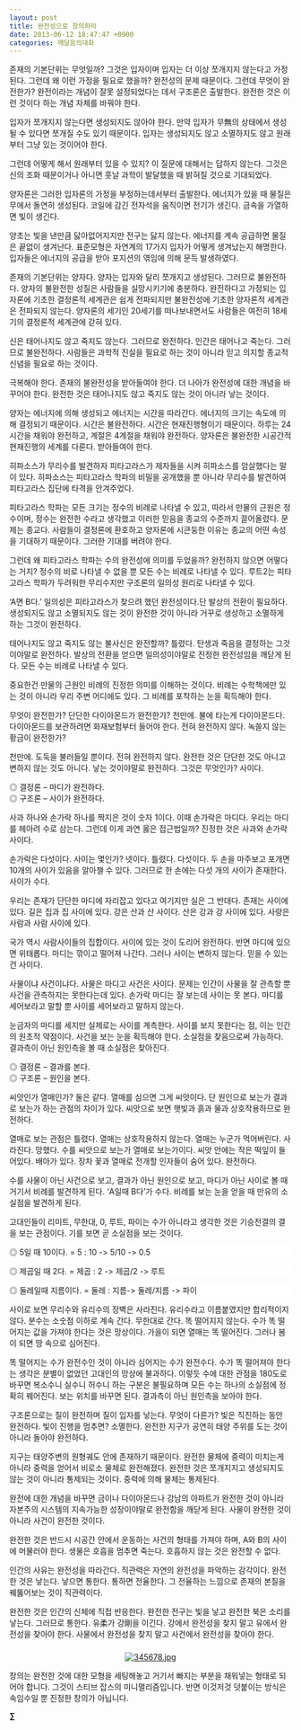 ```yaml
---
layout: post
title: 완전성으로 창의하라
date: 2013-06-12 18:47:47 +0900
categories: 깨달음의대화
---
```

존재의 기본단위는 무엇일까? 그것은 입자이며 입자는 더 이상 쪼개지지 않는다고 가정된다. 그런데 왜 이런 가정을 필요로 했을까? 완전성의 문제 때문이다. 그런데 무엇이 완전한가? 완전이라는 개념이 잘못 설정되었다는 데서 구조론은 출발한다. 완전한 것은 이런 것이다 하는 개념 자체를 바꿔야 한다. 


  


입자가 쪼개지지 않는다면 생성되지도 않아야 한다. 만약 입자가 무無의 상태에서 생성될 수 있다면 쪼개질 수도 있기 때문이다. 입자는 생성되지도 않고 소멸하지도 않고 원래부터 그냥 있는 것이어야 한다. 


  


그런데 어떻게 해서 원래부터 있을 수 있지? 이 질문에 대해서는 답하지 않는다. 그것은 신의 조화 때문이거나 아니면 훗날 과학이 발달했을 때 밝혀질 것으로 기대되었다. 


  


양자론은 그러한 입자론의 가정을 부정하는데서부터 출발한다. 에너지가 있을 때 물질은 무에서 돌연히 생성된다. 코일에 감긴 전자석을 움직이면 전기가 생긴다. 금속을 가열하면 빛이 생긴다. 


  


양초는 빛을 낸만큼 닳아없어지지만 전구는 닳지 않는다. 에너지를 계속 공급하면 물질은 끝없이 생겨난다. 표준모형은 자연계의 17가지 입자가 어떻게 생겨났는지 해명한다. 입자들은 에너지의 공급을 받아 포지션의 엮임에 의해 문득 발생하였다. 


  


존재의 기본단위는 양자다. 양자는 입자와 달리 쪼개지고 생성된다. 그러므로 불완전하다. 양자의 불완전한 성질은 사람들을 실망시키기에 충분하다. 완전하다고 가정되는 입자론에 기초한 결정론적 세계관은 쉽게 전파되지만 불완전성에 기초한 양자론적 세계관은 전파되지 않는다. 양자론의 세기인 20세기를 떠나보내면서도 사람들은 여전히 18세기의 결정론적 세계관에 갇혀 있다. 


  


신은 태어나지도 않고 죽지도 않는다. 그러므로 완전하다. 인간은 태어나고 죽는다. 그러므로 불완전하다. 사람들은 과학적 진실을 필요로 하는 것이 아니라 믿고 의지할 종교적 신념을 필요로 하는 것이다. 


  


극복해야 한다. 존재의 불완전성을 받아들여야 한다. 더 나아가 완전성에 대한 개념을 바꾸어야 한다. 완전한 것은 태어나지도 않고 죽지도 않는 것이 아니라 낳는 것이다. 


  


양자는 에너지에 의해 생성되고 에너지는 시간을 따라간다. 에너지의 크기는 속도에 의해 결정되기 때문이다. 시간은 불완전하다. 시간은 현재진행형이기 때문이다. 하루는 24시간을 채워야 완전하고, 계절은 4계절을 채워야 완전하다. 양자론은 불완전한 시공간적 현재진행의 세계를 다룬다. 받아들여야 한다. 


  


히파소스가 무리수를 발견하자 피타고라스가 제자들을 시켜 히파소스를 암살했다는 말이 있다. 히파소스는 피타고라스 학파의 비밀을 공개했을 뿐 아니라 무리수를 발견하여 피타고라스 집단에 타격을 안겨주었다.


  


피타고라스 학파는 모든 크기는 정수의 비례로 나타낼 수 있고, 따라서 만물의 근원은 정수이며, 정수는 완전한 수라고 생각했고 이러한 믿음을 종교의 수준까지 끌어올렸다. 문제는 종교다. 사람들이 결정론에 환호하고 양자론에 시큰둥한 이유는 종교의 어떤 속성을 기대하기 때문이다. 그러한 기대를 버려야 한다. 


  


그런데 왜 피타고라스 학파는 수의 완전성에 의미를 두었을까? 완전하지 않으면 어떻다는 거지? 정수의 비로 나타낼 수 없을 뿐 모든 수는 비례로 나타낼 수 있다. 루트2는 피타고라스 학파가 두려워한 무리수지만 구조론의 일의성 원리로 나타낼 수 있다. 


  


‘A면 B다.’ 일의성은 피타고라스가 찾으려 했던 완전성이다.단 발상의 전환이 필요하다. 생성되지도 않고 소멸되지도 않는 것이 완전한 것이 아니라 거꾸로 생성하고 소멸하게 하는 그것이 완전하다.


  


태어나지도 않고 죽지도 않는 불사신은 완전할까? 틀렸다. 탄생과 죽음을 결정하는 그것이야말로 완전하다. 발상의 전환을 얻으면 일의성이야말로 진정한 완전성임을 깨닫게 된다. 모든 수는 비례로 나타낼 수 있다. 


  


중요한건 만물의 근원인 비례의 진정한 의미를 이해하는 것이다. 비례는 수학책에만 있는 것이 아니라 우리 주변 어디에도 있다. 그 비례를 포착하는 눈을 획득해야 한다.


  


무엇이 완전한가? 단단한 다이아몬드가 완전한가? 천만에. 불에 타는게 다이아몬드다. 다이아몬드를 보관하려면 화재보험부터 들어야 한다. 전혀 완전하지 않다. 녹쓸지 않는 황금이 완전한가? 


  


천만에. 도둑을 불러들일 뿐이다. 전혀 완전하지 않다. 완전한 것은 단단한 것도 아니고 변하지 않는 것도 아니다. 낳는 것이야말로 완전하다. 그것은 무엇인가? 사이다.


  


◎ 결정론 – 마디가 완전하다.     
◎ 구조론 – 사이가 완전하다. 


  


사과 하나와 손가락 하나를 짝지은 것이 숫자 1이다. 이때 손가락은 마디다. 우리는 마디를 헤아려 수로 삼는다. 그런데 이게 과연 옳은 접근법일까? 진정한 것은 사과와 손가락 사이다. 


  


손가락은 다섯이다. 사이는 몇인가? 넷이다. 틀렸다. 다섯이다. 두 손을 마주보고 포개면 10개의 사이가 있음을 알아챌 수 있다. 그러므로 한 손에는 다섯 개의 사이가 존재한다. 사이가 수다. 


  


우리는 존재가 단단한 마디에 자리잡고 있다고 여기지만 실은 그 반대다. 존재는 사이에 있다. 길은 집과 집 사이에 있다. 강은 산과 산 사이다. 산은 강과 강 사이에 있다. 사랑은 사람과 사람 사이에 있다. 


  


국가 역시 사람사이들의 집합이다. 사이에 있는 것이 도리어 완전하다. 반면 마디에 있으면 위태롭다. 마디는 깎이고 떨어져 나간다. 그러나 사이는 변하지 않는다. 믿을 수 있는건 사이다. 


  


사물이냐 사건이냐다. 사물은 마디고 사건은 사이다. 문제는 인간이 사물을 잘 관측할 뿐 사건을 관측하지는 못한다는데 있다. 손가락 마디는 잘 보는데 사이는 못 본다. 마디를 세어보라고 말할 뿐 사이를 세어보라고 말하지 않는다. 


  


눈금자의 마디를 세지만 실제로는 사이를 계측한다. 사이를 보지 못한다는 점, 이는 인간의 원초적 약점이다. 사건을 보는 눈을 획득해야 한다. 소실점을 찾음으로써 가능하다. 결과측이 아닌 원인측을 볼 때 소실점은 찾아진다.


  


◎ 결정론 – 결과를 본다.     
◎ 구조론 – 원인을 본다. 


  


씨앗인가 열매인가? 둘은 같다. 열매를 심으면 그게 씨앗이다. 단 원인으로 보는가 결과로 보는가 하는 관점의 차이가 있다. 씨앗으로 보면 햇빛과 흙과 물과 상호작용하므로 완전하다. 


  


열매로 보는 관점은 틀렸다. 열매는 상호작용하지 않는다. 열매는 누군가 먹어버린다. 사라진다. 망했다. 수를 씨앗으로 보는가 열매로 보는가이다. 씨앗 안에는 작은 떡잎이 들어있다. 배아가 있다. 장차 꽃과 열매로 전개할 인자들이 숨어 있다. 완전하다. 


  


수를 사물이 아닌 사건으로 보고, 결과가 아닌 원인으로 보고, 마디가 아닌 사이로 볼 때 거기서 비례를 발견하게 된다. ‘A일때 B다’가 수다. 비례를 보는 눈을 얻을 때 만유의 소실점을 발견하게 된다. 


  


고대인들이 리미트, 무한대, 0, 루트, 파이는 수가 아니라고 생각한 것은 기승전결의 결을 보는 관점이다. 기를 보면 곧 소실점을 보는 것이다. 


  


<p style="BACKGROUND: #ffffff; mso-pagination: none; mso-padding-alt: 0pt 0pt 0pt 0pt" class="0">
</p>

<p style="BACKGROUND: #ffffff; mso-pagination: none; mso-padding-alt: 0pt 0pt 0pt 0pt" class="0">
  ◎ 5일 때 10이다. = 5 : 10 -> 5/10 -> 0.5
</p>

<p style="BACKGROUND: #ffffff; mso-pagination: none; mso-padding-alt: 0pt 0pt 0pt 0pt" class="0">
  ◎ 제곱일 때 2다. = 제곱 : 2 -> 제곱/2 -> 루트
</p>

<p style="BACKGROUND: #ffffff; mso-pagination: none; mso-padding-alt: 0pt 0pt 0pt 0pt" class="0">
  ◎ 둘레일때 지름이다. = 둘레 : 지름-> 둘레/지름 -> 파이
</p>



사이로 보면 무리수와 유리수의 장벽은 사라진다. 유리수라고 이름붙였지만 합리적이지 않다. 분수는 소숫점 이하로 계속 간다. 무한대로 간다. 똑 떨어지지 않는다. 수가 똑 떨어지는 값을 가져야 한다는 것은 망상이다. 가을이 되면 열매는 똑 떨어진다. 그러나 봄이 되면 땅 속으로 심어진다. 


  


똑 떨어지는 수가 완전수인 것이 아니라 심어지는 수가 완전수다. 수가 똑 떨어져야 한다는 생각은 분별이 없었던 고대인의 망상에 불과하다. 이렇듯 수에 대한 관점을 180도로 바꾸면 복소수니 실수니 허수니 하는 구분은 불필요하며 모든 수는 하나의 소실점에 정확히 꿰어진다. 보는 위치를 바꾸면 된다. 결과측이 아닌 원인측을 보아야 한다. 


  


구조론으로는 질이 완전하며 질이 입자를 낳는다. 무엇이 다른가? 빛은 직진하는 동안 완전하다. 빛이 진행을 멈추면? 소멸한다. 완전한 지구가 공연히 태양 주위를 도는 것이 아니라 돌아야 완전하다. 


  


지구는 태양주변의 원형궤도 안에 존재하기 때문이다. 완전한 물체에 중력이 미치는게 아니라 중력을 얻어서 비로소 물체로 완전해졌다. 완전한 것은 쪼개지지고 생성되지도 않는 것이 아니라 통제되는 것이다. 중력에 의해 물체는 통제된다. 


  


완전에 대한 개념을 바꾸면 금이나 다이아몬드나 강남의 아파트가 완전한 것이 아니라 자본주의 시스템의 지속가능한 성장이야말로 완전함을 깨닫게 된다. 사물이 완전한 것이 아니라 사건이 완전한 것이다. 


  


완전한 것은 반드시 시공간 안에서 운동하는 사건의 형태를 가져야 하며, A와 B의 사이에 머물러야 한다. 생물은 호흡을 멈추면 죽는다. 호흡하지 않는 것은 완전할 수 없다. 


  


인간의 사유는 완전성을 따라간다. 직관력은 자연의 완전성을 파악하는 감각이다. 완전한 것은 낳는다. 낳으면 통한다. 통하면 전율한다. 그 전율하는 느낌으로 존재의 본질을 꿰뚫어보는 것이 직관력이다. 


  


완전한 것은 인간의 신체에 직접 반응한다. 완전한 전구는 빛을 낳고 완전한 북은 소리를 낳는다. 그러므로 통한다. 유柔가 강剛을 이긴다. 강에서 완전성을 찾지 말고 유에서 완전성을 찾아야 한다. 사물에서 완전성을 찾지 말고 사건에서 완전성을 찾아야 한다. 


  






 ###


  




<p align="center">
  <a href="?mid=DonOh"><img alt="345678.jpg" src="assets/attach/images/198/727/315/55.JPG" /> <br /></a>
</p>

 창의는 완전한 것에 대한 모형을 세팅해놓고 거기서 빠지는 부분을 채워넣는 형태로 되어야 합니다. 그것이 스티브 잡스의 미니멀리즘입니다. 반면 이것저것 덧붙이는 방식은 속임수일 뿐 진정한 창의가 아닙니다. 



**∑**

